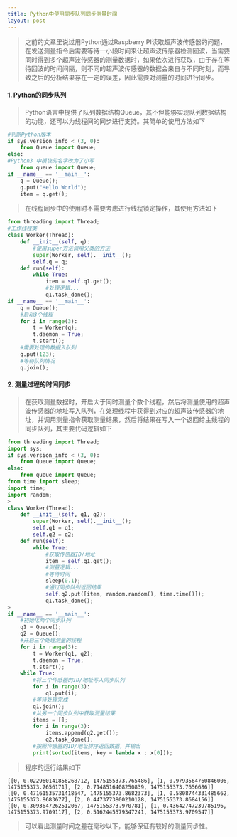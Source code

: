 ```yaml
---
title: Python中使用同步队列同步测量时间
layout: post
---
```


> 之前的文章里说过用Python通过Raspberry PI读取超声波传感器的问题，在发送测量指令后需要等待一小段时间来让超声波传感器检测回波，当需要同时得到多个超声波传感器的测量数据时，如果依次进行获取，由于存在等待回波的时间间隔，则不同的超声波传感器的数据会来自与不同时刻，而导致之后的分析结果存在一定的误差，因此需要对测量的时间进行同步。

#### 1. Python的同步队列

> Python语言中提供了队列数据结构Queue，其不但能够实现队列数据结构的功能，还可以为线程间的同步进行支持。其简单的使用方法如下
>
```python
#判断Python版本
if sys.version_info < (3, 0):
    from Queue import Queue;
else:
#Python3 中模块的名字改为了小写
    from queue import Queue;
if __name__ == '__main__':
    q = Queue();
    q.put("Hello World");
    item = q.get();
```
>
> 在线程同步中的使用时不需要考虑进行线程锁定操作，其使用方法如下
>
```python
from threading import Thread;
#工作线程类
class Worker(Thread):
    def __init__(self, q):
        #使用super方法调用父类的方法
        super(Worker, self).__init__();
        self.q = q;
    def run(self):
        while True:
            item = self.q1.get();
            #处理逻辑...
            q1.task_done();
if __name__ == '__main__':
    q = Queue();
    #启动3个线程
    for i in range(3):
        t = Worker(q);
        t.daemon = True;
        t.start();
    #需要处理的数据入队列
    q.put(123);
    #等待队列情况
    q.join();
```

#### 2. 测量过程的时间同步

> 在获取测量数据时，开启大于同时测量个数个线程，然后将测量使用的超声波传感器的地址写入队列，在处理线程中获得到对应的超声波传感器的地址，并调用测量指令获取测量结果，然后将结果在写入一个返回给主线程的同步队列，其主要代码逻辑如下
>
```python
from threading import Thread;
import sys;
if sys.version_info < (3, 0):
    from Queue import Queue;
else:
    from queue import Queue;
from time import sleep;
import time;
import random;
>
class Worker(Thread):
    def __init__(self, q1, q2):
        super(Worker, self).__init__();
        self.q1 = q1;
        self.q2 = q2;
    def run(self):
        while True:
            #获取传感器ID/地址
            item = self.q1.get();
            #测量逻辑...
            #等待时间
            sleep(0.1);
            #通过同步队列返回结果
            self.q2.put([item, random.random(), time.time()]);
            q1.task_done();
>
if __name__ == '__main__':
    #初始化两个同步队列
    q1 = Queue();
    q2 = Queue();
    #开启三个处理测量的线程
    for i in range(3):
        t = Worker(q1, q2);
        t.daemon = True;
        t.start();
    while True:
        #将三个传感器的ID/地址写入同步队列
        for i in range(3):
            q1.put(i);
        #等待处理完成
        q1.join();
        #从另一个同步队列中获取测量结果
        items = [];
        for i in range(3):
            items.append(q2.get());
            q2.task_done();
        #按照传感器的ID/地址排序返回数据，并输出
        print(sorted(items, key = lambda x : x[0]));
```
>
> 程序的运行结果如下
>
```
[[0, 0.022960141856268712, 1475155373.765486], [1, 0.9793564760846006, 1475155373.7656171], [2, 0.7148516408250839, 1475155373.7656686]]
[[0, 0.47161535731418647, 1475155373.8682373], [1, 0.5808744331485662, 1475155373.8683677], [2, 0.4473773800210128, 1475155373.8684156]]
[[0, 0.3093647262512067, 1475155373.970781], [1, 0.43642747239785196, 1475155373.9709117], [2, 0.5162445579347241, 1475155373.9709547]]
```
> 可以看出测量时间之差在毫秒以下，能够保证有较好的测量同步性。
